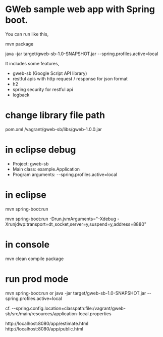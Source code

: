 GWeb sample web app with Spring boot.
=========================================================

You can run like this,

mvn package

java -jar target/gweb-sb-1.0-SNAPSHOT.jar --spring.profiles.active=local 

It includes some features,

- gweb-sb (Google Script API library)
- restful apis with http request / response for json format
- h2
- spring security for restful api
- logback

# change library file path
pom.xml
<systemPath>/vagrant/gweb-sb/libs/gweb-1.0.0.jar</systemPath>

# in eclipse debug
- Project: gweb-sb
- Main class: example.Application
- Program arguments: --spring.profiles.active=local

# in eclipse
mvn spring-boot:run

mvn spring-boot:run -Drun.jvmArguments="-Xdebug -Xrunjdwp:transport=dt_socket,server=y,suspend=y,address=8880"

# in console

mvn clean compile package

# run prod mode

mvn spring-boot:run
or
java -jar target/gweb-sb-1.0-SNAPSHOT.jar --spring.profiles.active=local

cf. --spring.config.location=classpath:file:/vagrant/gweb-sb/src/main/resources/application-local.properties

http://localhost:8080/app/estimate.html
http://localhost:8080/app/public.html
   

